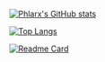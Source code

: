 <!--
**ivan-leschinsky/ivan-leschinsky** is a ✨ _special_ ✨ repository because its `README.md` (this file) appears on your GitHub profile.

Here are some ideas to get you started:

- 🔭 I’m currently working on ...
- 🌱 I’m currently learning ...
- 👯 I’m looking to collaborate on ...
- 🤔 I’m looking for help with ...
- 💬 Ask me about ...
- 📫 How to reach me: ...
- 😄 Pronouns: ...
- ⚡ Fun fact: ...
-->

[![Phlarx's GitHub stats](https://github-readme-stats.vercel.app/api?username=ivan-leschinsky&count_private=true&show_icons=true&theme=dark)](https://github.com/anuraghazra/github-readme-stats)

[![Top Langs](https://github-readme-stats.vercel.app/api/top-langs/?username=ivan-leschinsky&layout=compact&theme=dark&card_width=450)](https://github.com/anuraghazra/github-readme-stats)

[![Readme Card](https://github-readme-stats.vercel.app/api/pin/?username=ivan-leschinsky&repo=taketo-go)](https://github.com/anuraghazra/github-readme-stats)

